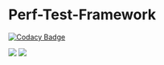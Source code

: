 # Perf-Test-Framework

[![Codacy Badge](https://api.codacy.com/project/badge/Grade/e72391ac2ea646bcb8db46edb81be5a1)](https://www.codacy.com/app/leegphillips/Perf-Test-Framework?utm_source=github.com&utm_medium=referral&utm_content=leegphillips/Perf-Test-Framework&utm_campaign=badger)

<img src="https://travis-ci.org/leegphillips/Perf-Test-Framework.svg?branch=master"/>
<a href="https://www.codacy.com/app/leegphillips/Perf-Test-Framework?utm_source=github.com&amp;utm_medium=referral&amp;utm_content=leegphillips/Perf-Test-Framework&amp;utm_campaign=Badge_Grade"><img src="https://api.codacy.com/project/badge/Grade/e72391ac2ea646bcb8db46edb81be5a1"/></a>
